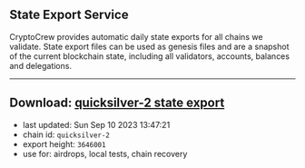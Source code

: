 ## State Export Service
CryptoCrew provides automatic daily state exports for all chains we validate. State export files can be used as genesis files and are a snapshot of the current blockchain state, including all validators, accounts, balances and delegations.

---
**Download: [quicksilver-2 state export](https://dl.ccvalidators.com/SERVICE/quicksilver/quicksilver-2_export_3646001.json)**
---

- last updated: Sun Sep 10 2023 13:47:21
- chain id: `quicksilver-2`
- export height: `3646001`
- use for: airdrops, local tests, chain recovery
